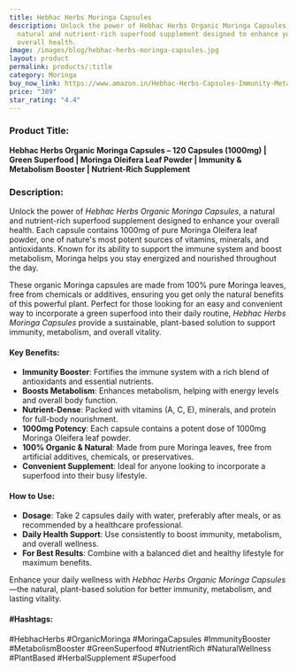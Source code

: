 ```yaml
---
title: Hebhac Herbs Moringa Capsules
description: Unlock the power of Hebhac Herbs Organic Moringa Capsules, a
  natural and nutrient-rich superfood supplement designed to enhance your
  overall health.
image: /images/blog/hebhac-herbs-moringa-capsules.jpg
layout: product
permalink: products/:title
category: Moringa
buy_now_link: https://www.amazon.in/Hebhac-Herbs-Capsules-Immunity-Metabolism-Nutritional/dp/B08XNWY2PW/ref=sr_1_19?crid=JPSHXC1IUKVG&tag=m0150-21
price: "389"
star_rating: "4.4"
---
```

### Product Title:
**Hebhac Herbs Organic Moringa Capsules – 120 Capsules (1000mg) | Green Superfood | Moringa Oleifera Leaf Powder | Immunity & Metabolism Booster | Nutrient-Rich Supplement**

### Description:
Unlock the power of *Hebhac Herbs Organic Moringa Capsules*, a natural and nutrient-rich superfood supplement designed to enhance your overall health. Each capsule contains 1000mg of pure Moringa Oleifera leaf powder, one of nature's most potent sources of vitamins, minerals, and antioxidants. Known for its ability to support the immune system and boost metabolism, Moringa helps you stay energized and nourished throughout the day.

These organic Moringa capsules are made from 100% pure Moringa leaves, free from chemicals or additives, ensuring you get only the natural benefits of this powerful plant. Perfect for those looking for an easy and convenient way to incorporate a green superfood into their daily routine, *Hebhac Herbs Moringa Capsules* provide a sustainable, plant-based solution to support immunity, metabolism, and overall vitality.

#### Key Benefits:
- **Immunity Booster**: Fortifies the immune system with a rich blend of antioxidants and essential nutrients.
- **Boosts Metabolism**: Enhances metabolism, helping with energy levels and overall body function.
- **Nutrient-Dense**: Packed with vitamins (A, C, E), minerals, and protein for full-body nourishment.
- **1000mg Potency**: Each capsule contains a potent dose of 1000mg Moringa Oleifera leaf powder.
- **100% Organic & Natural**: Made from pure Moringa leaves, free from artificial additives, chemicals, or preservatives.
- **Convenient Supplement**: Ideal for anyone looking to incorporate a superfood into their busy lifestyle.

#### How to Use:
- **Dosage**: Take 2 capsules daily with water, preferably after meals, or as recommended by a healthcare professional.
- **Daily Health Support**: Use consistently to boost immunity, metabolism, and overall wellness.
- **For Best Results**: Combine with a balanced diet and healthy lifestyle for maximum benefits.

Enhance your daily wellness with *Hebhac Herbs Organic Moringa Capsules*—the natural, plant-based solution for better immunity, metabolism, and lasting vitality.

#### #Hashtags:
#HebhacHerbs #OrganicMoringa #MoringaCapsules #ImmunityBooster #MetabolismBooster #GreenSuperfood #NutrientRich #NaturalWellness #PlantBased #HerbalSupplement #Superfood
